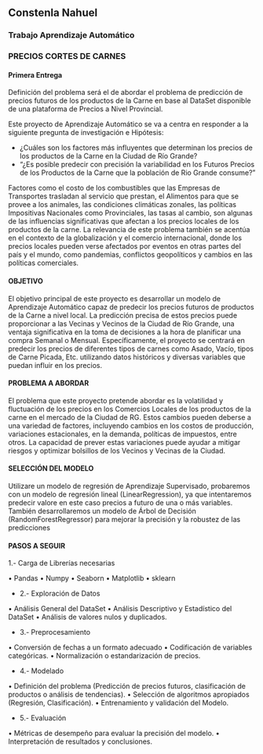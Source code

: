 ## Constenla Nahuel

### Trabajo Aprendizaje Automático

### PRECIOS CORTES DE CARNES

#### Primera Entrega 

Definición del problema será el de abordar el problema de predicción de precios futuros de los productos de la Carne en base al DataSet disponible de una plataforma de Precios a Nivel Provincial.

Este proyecto de Aprendizaje Automático se va a centra en responder a la siguiente pregunta de investigación e Hipótesis:

* ¿Cuáles son los factores más influyentes que determinan los precios de los productos de la Carne en la Ciudad de Río Grande?  
* “¿Es posible predecir con precisión la variabilidad en los Futuros Precios de los Productos de la Carne que la población de Rio Grande consume?”

Factores como el costo de los combustibles que las Empresas de Transportes trasladan al servicio que prestan, el Alimentos para que se provee a los animales, las condiciones climáticas zonales, las políticas Impositivas Nacionales como Provinciales, las tasas al cambio, son algunas de las influencias significativas que afectan a los precios locales de los productos de la carne.
La relevancia de este problema también se acentúa en el contexto de la globalización y el comercio internacional, donde los precios locales pueden verse afectados por eventos en otras partes del país y el mundo, como pandemias, conflictos geopolíticos y cambios en las políticas comerciales.

#### OBJETIVO

El objetivo principal de este proyecto es desarrollar un modelo de Aprendizaje Automático capaz de predecir los precios futuros de productos de la Carne a nivel local. La predicción precisa de estos precios puede proporcionar a las Vecinas y Vecinos de la Ciudad de Río Grande, una ventaja significativa en la toma de decisiones a la hora de planificar una compra Semanal o Mensual. Específicamente, el proyecto se centrará en predecir los precios de diferentes tipos de carnes como Asado, Vacío, tipos de Carne Picada, Etc. utilizando datos históricos y diversas variables que puedan influir en los precios.

#### PROBLEMA A ABORDAR

El problema que este proyecto pretende abordar es la volatilidad y fluctuación de los precios en los Comercios Locales de los productos de la carne en el mercado de la Ciudad de RG. Estos cambios pueden deberse a una variedad de factores, incluyendo cambios en los costos de producción, variaciones estacionales, en la demanda, políticas de impuestos, entre otros. 
La capacidad de prever estas variaciones puede ayudar a mitigar riesgos y optimizar bolsillos de los Vecinos y Vecinas de la Ciudad.

#### SELECCIÓN DEL MODELO

Utilizare un modelo de regresión de Aprendizaje Supervisado, probaremos con un modelo de regresión lineal (LinearRegression), ya que intentaremos predecir valore en este caso precios a futuro de una o más variables.
También desarrollaremos un modelo de Árbol de Decisión (RandomForestRegressor) para mejorar la precisión y la robustez de las predicciones

#### PASOS A SEGUIR

1.- Carga de Librerías necesarias

•	Pandas
•	Numpy
•	Seaborn
•	Matplotlib
•	sklearn

* 2.- Exploración de Datos

•	Análisis General del DataSet
•	Análisis Descriptivo y Estadístico del DataSet
•	Análisis de valores nulos y duplicados.

* 3.- Preprocesamiento

•	Conversión de fechas a un formato adecuado 
•	Codificación de variables categóricas.
•	Normalización o estandarización de precios.

* 4.- Modelado

•	Definición del problema (Predicción de precios futuros, clasificación de productos o análisis de tendencias).
•	Selección de algoritmos apropiados (Regresión, Clasificación).
•	Entrenamiento y validación del Modelo.

* 5.- Evaluación

•	Métricas de desempeño para evaluar la precisión del modelo.
•	Interpretación de resultados y conclusiones.